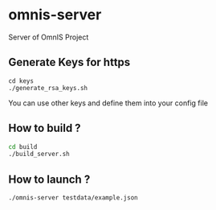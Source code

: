 # omnis-server
Server of OmnIS Project


## Generate Keys for https

```
cd keys
./generate_rsa_keys.sh
```

You can use other keys and define them into your config file

## How to build ?


```bash
cd build
./build_server.sh
```


## How to launch ?

```bash
./omnis-server testdata/example.json
```